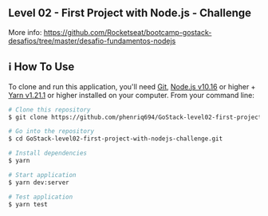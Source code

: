 ## Level 02 - First Project with Node.js - Challenge
More info: https://github.com/Rocketseat/bootcamp-gostack-desafios/tree/master/desafio-fundamentos-nodejs

## :information_source: How To Use

To clone and run this application, you'll need [Git](https://git-scm.com), [Node.js v10.16][nodejs] or higher + [Yarn v1.21.1][yarn] or higher installed on your computer. From your command line:

```bash
# Clone this repository
$ git clone https://github.com/phenriq694/GoStack-level02-first-project-with-nodejs-challenge.git

# Go into the repository
$ cd GoStack-level02-first-project-with-nodejs-challenge.git

# Install dependencies
$ yarn

# Start application
$ yarn dev:server

# Test application
$ yarn test
```

[nodejs]: https://nodejs.org/
[yarn]: https://yarnpkg.com/
